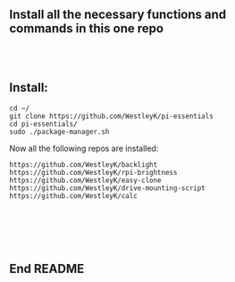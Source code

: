 ## Install all the necessary functions and commands in this one repo

<br>
<br>

## Install:

```
cd ~/
git clone https://github.com/WestleyK/pi-essentials
cd pi-essentials/
sudo ./package-manager.sh
```
Now all the following repos are installed: <br>
```
https://github.com/WestleyK/backlight
https://github.com/WestleyK/rpi-brightness
https://github.com/WestleyK/easy-clone
https://github.com/WestleyK/drive-mounting-script
https://github.com/WestleyK/calc
```

<br>
<br>






<br>
<br>

## End README


<br>
<br>




